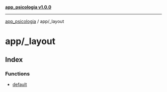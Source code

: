 [**app_psicologia v1.0.0**](../../README.md)

***

[app_psicologia](../../modules.md) / app/\_layout

# app/\_layout

## Index

### Functions

- [default](functions/default.md)
